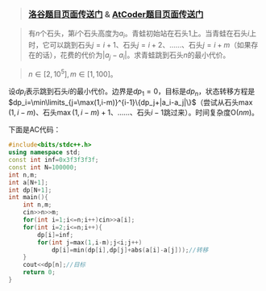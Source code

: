 >### [洛谷题目页面传送门](https://www.luogu.com.cn/problem/AT4523) & [AtCoder题目页面传送门](https://atcoder.jp/contests/dp/tasks/dp_b)

>有$n$个石头，第$i$个石头高度为$a_i$。青蛙初始站在石头$1$上。当青蛙在石头$i$上时，它可以跳到石头$j=i+1$、石头$j=i+2$、……、石头$j=i+m$（如果存在的话），花费的代价为$|a_j-a_i|$。求青蛙跳到石头$n$的最小代价。

>$n\in\left[2,10^5\right],m\in[1,100]$。

设$dp_i$表示跳到石头$i$的最小代价。边界是$dp_1=0$，目标是$dp_n$，状态转移方程是$dp_i=\min\limits_{j=\max(1,i-m)}^{i-1}\{dp_j+|a_i-a_j|\}$（尝试从石头$\max(1,i-m)$、石头$\max(1,i-m)+1$、……、石头$i-1$跳过来）。时间复杂度$\mathrm O(nm)$。

下面是AC代码：
```cpp
#include<bits/stdc++.h>
using namespace std;
const int inf=0x3f3f3f3f;
const int N=100000;
int n,m;
int a[N+1];
int dp[N+1];
int main(){
	int n,m;
	cin>>n>>m;
	for(int i=1;i<=n;i++)cin>>a[i];
	for(int i=2;i<=n;i++){
		dp[i]=inf;
		for(int j=max(1,i-m);j<i;j++)
			dp[i]=min(dp[i],dp[j]+abs(a[i]-a[j]));//转移 
	}
	cout<<dp[n];//目标 
	return 0;
}
```
